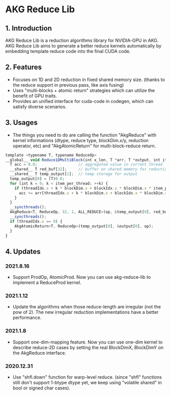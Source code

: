 # AKG Reduce Lib

## 1. Introduction

AKG Reduce Lib is a reduction algorithms library for NVIDIA-GPU in AKG. AKG Reduce Lib aims to generate a better reduce kernels automatically by embedding template reduce code into the final CUDA code.

## 2. Features

- Focuses on 1D and 2D reduction in fixed shared memory size. (thanks to the reduce support in previous pass, like axis fusing)
- Uses "multi-blocks + atomic return" strategies which can utilize the benefit of GPU traits.  
- Provides an unified interface for cuda-code in codegen, which can satisfy diverse scenarios.

## 3. Usages

- The things you need to do are calling the function "AkgReduce" with kernel informations (dtype, reduce type, blockDim.x/y, reduction operator, etc) and "AkgAtomicReturn" for multi-block-reduce return. 

```Javascript
template <typename T, typename ReduceOp>
__global__ void Reduce1DMultiBlock(int x_len, T *arr, T *output, int item_per_thread, ReduceOp op) {
  T acc = 0.0;                  // aggregated value in current thread
  __shared__ T red_buf[32];     // buffer on shared memory for reduction computation 
  __shared__ T temp_output[1];  // temp storage for output
  temp_output[0] = (T)0.0;
  for (int k = 0; k < item_per_thread; ++k) {
    if (threadIdx.x + k * blockDim.x + blockIdx.x * blockDim.x * item_per_thread < x_len) {
      acc += arr[threadIdx.x + k * blockDim.x + blockIdx.x * blockDim.x * item_per_thread];
    }
  }
  __syncthreads();
  AkgReduce<T, ReduceOp, 32, 1, ALL_REDUCE>(op, &temp_output[0], red_buf, acc);
  __syncthreads();
  if (threadIdx.x == 0) {
    AkgAtomicReturn<T, ReduceOp>(temp_output[0], &output[0], op);
  }
}
```

## 4. Updates

### 2021.8.16
- Support ProdOp, AtomicProd. Now you can use akg-reduce-lib to implement a ReduceProd kernel.

### 2021.1.12
- Update the algorithms when those reduce-length are irregular (not the pow of 2). The new irregular reduction implementations have a better performance.


### 2021.1.8 

- Support one-dim-mapping feature. Now you can use one-dim kernel to describe reduce-2D cases by setting the real BlockDimX, BlockDimY on the AkgReduce interface.


### 2020.12.31 
- Use "shfl.down" function for warp-level reduce. (since "shfl" functions still don't support 1-btype dtype yet, we keep using "volatile shared" in bool or signed char cases).
